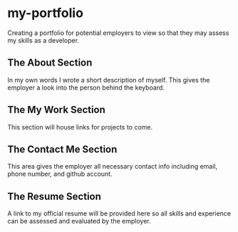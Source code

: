 # my-portfolio
Creating a portfolio for potential employers to view so that they may assess my skills as a developer.

## The About Section
In my own words I wrote a short description of myself. This gives the employer a look into the person behind the keyboard.

## The My Work Section
This section will house links for projects to come.

## The Contact Me Section
This area gives the employer all necessary contact info including email, phone number, and github account.

## The Resume Section
A link to my official resume will be provided here so all skills and experience can be assessed and evaluated by the employer.